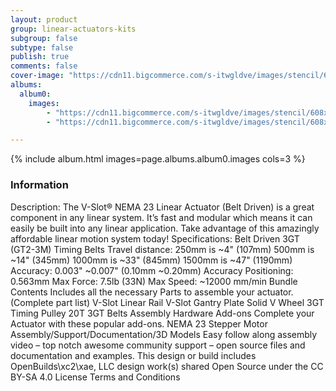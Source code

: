 ```yaml
---
layout: product
group: linear-actuators-kits
subgroup: false
subtype: false
publish: true
comments: false
cover-image: "https://cdn11.bigcommerce.com/s-itwgldve/images/stencil/608x608/products/637/3795/Profile_Picture__75573.1675310613.png?c=2"
albums:
  album0:
    images:
        - "https://cdn11.bigcommerce.com/s-itwgldve/images/stencil/608x608/products/637/3795/Profile_Picture__75573.1675310613.png?c=2"
        - "https://cdn11.bigcommerce.com/s-itwgldve/images/stencil/608x608/products/637/3796/Secondary_Picture__98200.1675310613.png?c=2"

---
```


{% include album.html images=page.albums.album0.images cols=3 %}

### Information

Description:
 The V-Slot® NEMA 23 Linear Actuator (Belt Driven) is a great component in any linear system. It’s fast and modular which means it can easily be built into any linear application. Take advantage of this amazingly affordable linear motion system today!   Specifications: Belt Driven 3GT (GT2-3M) Timing Belts Travel distance: 250mm is ~4" (107mm) 500mm is ~14" (345mm) 1000mm is ~33" (845mm) 1500mm is ~47" (1190mm) Accuracy: 0.003" ~0.007" (0.10mm ~0.20mm) Accuracy Positioning: 0.563mm Max Force: 7.5lb (33N) Max Speed: ~12000 mm/min Bundle Contents Includes all the necessary Parts to assemble your actuator. (Complete part list) V-Slot Linear Rail V-Slot Gantry Plate Solid V Wheel 3GT Timing Pulley 20T 3GT Belts Assembly Hardware Add-ons Complete your Actuator with these popular add-ons. NEMA 23 Stepper Motor Assembly/Support/Documentation/3D Models Easy follow along assembly video – top notch awesome community support – open source files and documentation and examples. This design or build includes OpenBuilds\xc2\xae, LLC design work(s) shared Open Source under the CC BY-SA 4.0 License Terms and Conditions   

